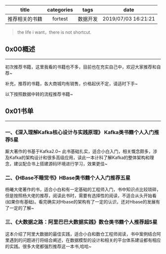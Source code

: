 |     title      | categories |   tags   | date                |
| :------------: | :--------: | :------: | ------------------- |
| 推荐相关的书籍 |  fortest   | 数据开发 | 2019/07/03 16:21:21 |

> the life i want，there is not shortcut.

## 0x00概述

------

初次推荐书籍，这里我看的书籍也不多，目前也在充实自己中，欢迎大家推荐和自荐~

补充，推荐的书籍，各大商城均有销售，价格起伏不定，请适时下手~

以下按照数据中转的流程推荐书籍~

## 0x01书单

------

### 一、《深入理解Kafka核心设计与实践原理》 Kafka类书籍个人入门推荐5星

厮大著作的书基于Kafka2.0~ 此书基础扎实，适合小白入门，相关慨念颇多，涉及Kafka的架构设计和很多高级应用，读此一本计科了解Kafka的整体架构和理念，建议配合书上搭建源码环境进行学习，效果更佳~

### 二、《HBase不睡觉书》HBase类书籍个人入门推荐五星

杨曦大佬著作的书，适合小白和有一定基础的工程师入门，书中知识点比较琐碎，但是按照杨大佬的推荐，阅读此书时，需要有选择性的阅读，不适合从头开始看(如果你有基础)。看完确实对Hbase的架构有了一定的认识，还对Hbase的发展有了一定的了解~

### 三、《大数据之路：阿里巴巴大数据实践》数仓类书籍个人推荐超5星

这本介绍了阿里大数据的最佳实践，适合小白和数仓工程师阅读，书中案例结合阿里遇到的问题进行将结合阐述，在数据模型的设计和相关的平台体系建设都有相应的实践。很多大佬都强烈推荐这一本书,哈哈~